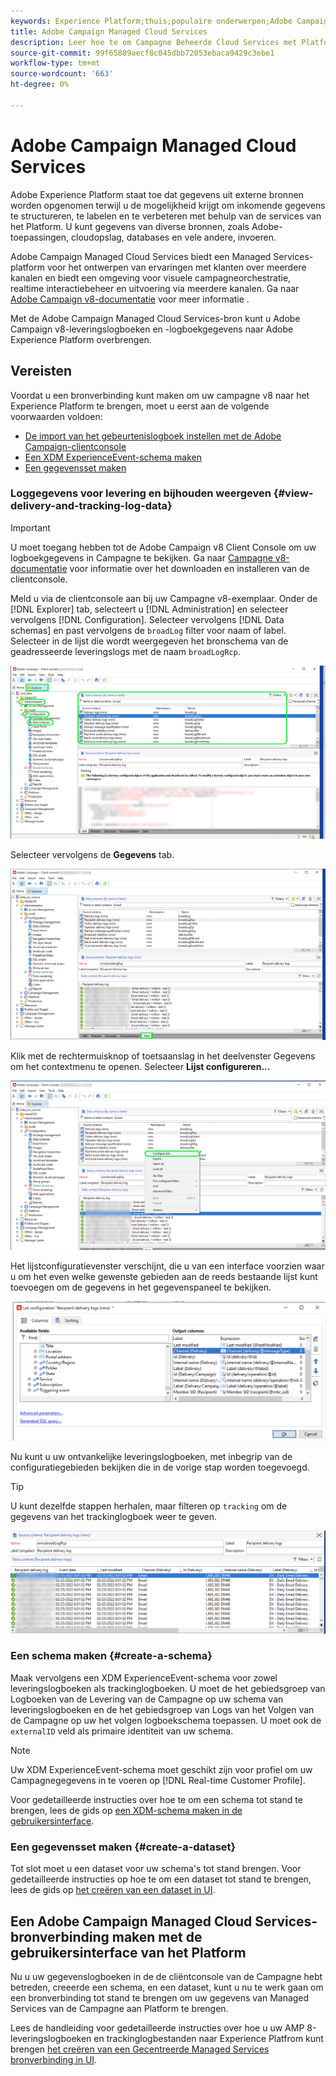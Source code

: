 ```yaml
---
keywords: Experience Platform;thuis;populaire onderwerpen;Adobe Campaign Managed Cloud Services;campagne;campagne beheerde services
title: Adobe Campaign Managed Cloud Services
description: Leer hoe te om Campagne Beheerde Cloud Services met Platform te verbinden gebruikend het gebruikersinterface
source-git-commit: 99f65889aecf8c045dbb72053ebaca9429c3ebe1
workflow-type: tm+mt
source-wordcount: '663'
ht-degree: 0%

---
```


# Adobe Campaign Managed Cloud Services

Adobe Experience Platform staat toe dat gegevens uit externe bronnen worden opgenomen terwijl u de mogelijkheid krijgt om inkomende gegevens te structureren, te labelen en te verbeteren met behulp van de services van het Platform. U kunt gegevens van diverse bronnen, zoals Adobe-toepassingen, cloudopslag, databases en vele andere, invoeren.

Adobe Campaign Managed Cloud Services biedt een Managed Services-platform voor het ontwerpen van ervaringen met klanten over meerdere kanalen en biedt een omgeving voor visuele campagneorchestratie, realtime interactiebeheer en uitvoering via meerdere kanalen. Ga naar [Adobe Campaign v8-documentatie](https://experienceleague.adobe.com/docs/campaign/campaign-v8/campaign-home.html?lang=en) voor meer informatie .

Met de Adobe Campaign Managed Cloud Services-bron kunt u Adobe Campaign v8-leveringslogboeken en -logboekgegevens naar Adobe Experience Platform overbrengen.

## Vereisten

Voordat u een bronverbinding kunt maken om uw campagne v8 naar het Experience Platform te brengen, moet u eerst aan de volgende voorwaarden voldoen:

* [De import van het gebeurtenislogboek instellen met de Adobe Campaign-clientconsole](#view-delivery-and-tracking-log-data)
* [Een XDM ExperienceEvent-schema maken](#create-a-schema)
* [Een gegevensset maken](#create-a-dataset)

### Loggegevens voor levering en bijhouden weergeven {#view-delivery-and-tracking-log-data}

>[!IMPORTANT]
>
>U moet toegang hebben tot de Adobe Campaign v8 Client Console om uw logboekgegevens in Campagne te bekijken. Ga naar [Campagne v8-documentatie](https://experienceleague.adobe.com/docs/campaign/campaign-v8/deploy/connect.html?lang=en) voor informatie over het downloaden en installeren van de clientconsole.

Meld u via de clientconsole aan bij uw Campagne v8-exemplaar. Onder de [!DNL Explorer] tab, selecteert u [!DNL Administration] en selecteer vervolgens [!DNL Configuration]. Selecteer vervolgens [!DNL Data schemas] en past vervolgens de `broadLog` filter voor naam of label. Selecteer in de lijst die wordt weergegeven het bronschema van de geadresseerde leveringslogs met de naam `broadLogRcp`.

![De Adobe Campaign v8 clientconsole met het geselecteerde tabblad Explorer, de knooppunten Beheer, Configuratie en Gegevensschema&#39;s zijn uitgevouwen en gefilterd op &#39;wide&#39;.](./images/campaign/explorer.png)

Selecteer vervolgens de **Gegevens** tab.

![De Adobe Campaign v8 clientconsole met het gegevenstabblad geselecteerd.](./images/campaign/data.png)

Klik met de rechtermuisknop of toetsaanslag in het deelvenster Gegevens om het contextmenu te openen. Selecteer **Lijst configureren...**

![De Adobe Campaign v8 clientconsole met het contextmenu geopend en de lijstoptie Configureren geselecteerd.](./images/campaign/configure.png)

Het lijstconfiguratievenster verschijnt, die u van een interface voorzien waar u om het even welke gewenste gebieden aan de reeds bestaande lijst kunt toevoegen om de gegevens in het gegevenspaneel te bekijken.

![Een lijst van configuraties voor ontvankelijke leveringslogboeken die voor het bekijken kunnen worden toegevoegd.](./images/campaign/list-configuration.png)

Nu kunt u uw ontvankelijke leveringslogboeken, met inbegrip van de configuratiegebieden bekijken die in de vorige stap worden toegevoegd.

>[!TIP]
>
>U kunt dezelfde stappen herhalen, maar filteren op `tracking` om de gegevens van het trackinglogboek weer te geven.

![In de logboeken voor levering aan ontvangers wordt informatie weergegeven over de naam, het leveringskanaal, de interne leveringsnaam en het label van de laatste gebruiker.](./images/campaign/recipient-delivery-logs.png)

### Een schema maken {#create-a-schema}

Maak vervolgens een XDM ExperienceEvent-schema voor zowel leveringslogboeken als trackinglogboeken. U moet de het gebiedsgroep van Logboeken van de Levering van de Campagne op uw schema van leveringslogboeken en de het gebiedsgroep van Logs van het Volgen van de Campagne op uw het volgen logboekschema toepassen. U moet ook de `externalID` veld als primaire identiteit van uw schema.

>[!NOTE]
>
>Uw XDM ExperienceEvent-schema moet geschikt zijn voor profiel om uw Campagnegegevens in te voeren op [!DNL Real-time Customer Profile].

Voor gedetailleerde instructies over hoe te om een schema tot stand te brengen, lees de gids op [een XDM-schema maken in de gebruikersinterface](../../../xdm/tutorials/create-schema-ui.md).

### Een gegevensset maken {#create-a-dataset}

Tot slot moet u een dataset voor uw schema&#39;s tot stand brengen. Voor gedetailleerde instructies op hoe te om een dataset tot stand te brengen, lees de gids op [het creëren van een dataset in UI](../../../catalog/datasets/user-guide.md).

## Een Adobe Campaign Managed Cloud Services-bronverbinding maken met de gebruikersinterface van het Platform

Nu u uw gegevenslogboeken in de de cliëntconsole van de Campagne hebt betreden, creeerde een schema, en een dataset, kunt u nu te werk gaan om een bronverbinding tot stand te brengen om uw gegevens van Managed Services van de Campagne aan Platform te brengen.

Lees de handleiding voor gedetailleerde instructies over hoe u uw AMP 8-leveringslogboeken en trackinglogbestanden naar Experience Platfrom kunt brengen [het creëren van een Gecentreerde Managed Services bronverbinding in UI](../../tutorials/ui/create/adobe-applications/campaign.md).
